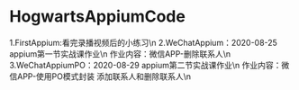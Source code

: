 # HogwartsAppiumCode

1.FirstAppium:看完录播视频后的小练习\n
2.WeChatAppium：2020-08-25 appium第一节实战课作业\n
作业内容：微信APP-删除联系人\n
3.WeChatAppiumPO：2020-08-29 appium第二节实战课作业\n
作业内容：微信APP-使用PO模式封装 添加联系人和删除联系人\n
